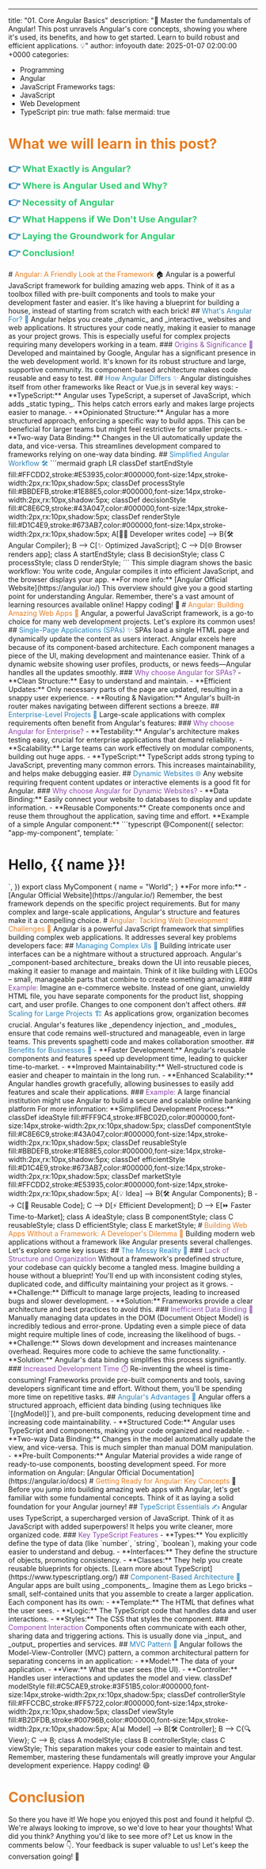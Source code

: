 ---
title: "01. Core Angular Basics"
description: "🚀 Master the fundamentals of Angular! This post unravels Angular's core concepts, showing you where it's used, its benefits, and how to get started.  Learn to build robust and efficient applications. 💡"
author: infoyouth
date: 2025-01-07 02:00:00 +0000
categories:
  - Programming
  - Angular
  - JavaScript Frameworks
tags:
  - JavaScript
  - Web Development
  - TypeScript
pin: true
math: false
mermaid: true

# <span style="color:#e67e22;">What we will learn in this post?</span>
<ul style='list-style-type: none; padding-left: 0;'>
<li><span style='color: #2980b9; font-size: 20px; font-weight: bold;'>👉</span> <span style='color: #2ecc71; font-size: 18px; font-weight: bold;'>What Exactly is Angular?</span></li>
<li><span style='color: #2980b9; font-size: 20px; font-weight: bold;'>👉</span> <span style='color: #2ecc71; font-size: 18px; font-weight: bold;'>Where is Angular Used and Why?</span></li>
<li><span style='color: #2980b9; font-size: 20px; font-weight: bold;'>👉</span> <span style='color: #2ecc71; font-size: 18px; font-weight: bold;'>Necessity of Angular</span></li>
<li><span style='color: #2980b9; font-size: 20px; font-weight: bold;'>👉</span> <span style='color: #2ecc71; font-size: 18px; font-weight: bold;'>What Happens if We Don't Use Angular?</span></li>
<li><span style='color: #2980b9; font-size: 20px; font-weight: bold;'>👉</span> <span style='color: #2ecc71; font-size: 18px; font-weight: bold;'>Laying the Groundwork for Angular</span></li>
<li><span style='color: #2980b9; font-size: 20px; font-weight: bold;'>👉</span> <span style='color: #2ecc71; font-size: 18px; font-weight: bold;'>Conclusion!</span></li>
</ul>
# <span style="color:#e67e22">Angular: A Friendly Look at the Framework</span> 🏠
Angular is a powerful JavaScript framework for building amazing web apps. Think of it as a toolbox filled with pre-built components and tools to make your development faster and easier. It's like having a blueprint for building a house, instead of starting from scratch with each brick!
## <span style="color:#2980b9">What's Angular For? 🤔</span>
Angular helps you create _dynamic_ and _interactive_ websites and web applications. It structures your code neatly, making it easier to manage as your project grows. This is especially useful for complex projects requiring many developers working in a team.
### <span style="color:#8e44ad">Origins & Significance 🌟</span>
Developed and maintained by Google, Angular has a significant presence in the web development world. It's known for its robust structure and large, supportive community. Its component-based architecture makes code reusable and easy to test.
## <span style="color:#2980b9">How Angular Differs ✨</span>
Angular distinguishes itself from other frameworks like React or Vue.js in several key ways:
- **TypeScript:** Angular uses TypeScript, a superset of JavaScript, which adds _static typing_. This helps catch errors early and makes large projects easier to manage.
- **Opinionated Structure:** Angular has a more structured approach, enforcing a specific way to build apps. This can be beneficial for larger teams but might feel restrictive for smaller projects.
- **Two-way Data Binding:** Changes in the UI automatically update the data, and vice-versa. This streamlines development compared to frameworks relying on one-way data binding.
## <span style="color:#2980b9">Simplified Angular Workflow 🛠️</span>
```mermaid
graph LR
    classDef startEndStyle fill:#FFCDD2,stroke:#E53935,color:#000000,font-size:14px,stroke-width:2px,rx:10px,shadow:5px;
    classDef processStyle fill:#BBDEFB,stroke:#1E88E5,color:#000000,font-size:14px,stroke-width:2px,rx:10px,shadow:5px;
    classDef decisionStyle fill:#C8E6C9,stroke:#43A047,color:#000000,font-size:14px,stroke-width:2px,rx:10px,shadow:5px;
    classDef renderStyle fill:#D1C4E9,stroke:#673AB7,color:#000000,font-size:14px,stroke-width:2px,rx:10px,shadow:5px;
    A[👨‍💻 Developer writes code] --> B{🛠️ Angular Compiler};
    B --> C[✨ Optimized JavaScript];
    C --> D[🌐 Browser renders app];
    class A startEndStyle;
    class B decisionStyle;
    class C processStyle;
    class D renderStyle;
```
This simple diagram shows the basic workflow: You write code, Angular compiles it into efficient JavaScript, and the browser displays your app.
**For more info:** [Angular Official Website](https://angular.io/)
This overview should give you a good starting point for understanding Angular. Remember, there's a vast amount of learning resources available online! Happy coding! 🎉
# <span style="color:#e67e22">Angular: Building Amazing Web Apps 🚀</span>
Angular, a powerful JavaScript framework, is a go-to choice for many web development projects. Let's explore its common uses!
## <span style="color:#2980b9">Single-Page Applications (SPAs) ✨</span>
SPAs load a single HTML page and dynamically update the content as users interact. Angular excels here because of its component-based architecture. Each component manages a piece of the UI, making development and maintenance easier. Think of a dynamic website showing user profiles, products, or news feeds—Angular handles all the updates smoothly.
### <span style="color:#8e44ad">Why choose Angular for SPAs?</span>
- **Clean Structure:** Easy to understand and maintain.
- **Efficient Updates:** Only necessary parts of the page are updated, resulting in a snappy user experience.
- **Routing & Navigation:** Angular's built-in router makes navigating between different sections a breeze.
## <span style="color:#2980b9">Enterprise-Level Projects 🏢</span>
Large-scale applications with complex requirements often benefit from Angular's features:
### <span style="color:#8e44ad">Why choose Angular for Enterprise?</span>
- **Testability:** Angular's architecture makes testing easy, crucial for enterprise applications that demand reliability.
- **Scalability:** Large teams can work effectively on modular components, building out huge apps.
- **TypeScript:** TypeScript adds strong typing to JavaScript, preventing many common errors. This increases maintainability, and helps make debugging easier.
## <span style="color:#2980b9">Dynamic Websites 🌐</span>
Any website requiring frequent content updates or interactive elements is a good fit for Angular.
### <span style="color:#8e44ad">Why choose Angular for Dynamic Websites?</span>
- **Data Binding:** Easily connect your website to databases to display and update information.
- **Reusable Components:** Create components once and reuse them throughout the application, saving time and effort.
**Example of a simple Angular component:**
```typescript
@Component({
  selector: "app-my-component",
  template: `<h1>Hello, {{ name }}!</h1>`,
})
export class MyComponent {
  name = "World";
}
**For more info:**
- [Angular Official Website](https://angular.io/)
Remember, the best framework depends on the specific project requirements. But for many complex and large-scale applications, Angular's structure and features make it a compelling choice.
# <span style="color:#e67e22">Angular: Tackling Web Development Challenges 💪</span>
Angular is a powerful JavaScript framework that simplifies building complex web applications. It addresses several key problems developers face:
## <span style="color:#2980b9">Managing Complex UIs 🎨</span>
Building intricate user interfaces can be a nightmare without a structured approach. Angular's _component-based architecture_ breaks down the UI into reusable pieces, making it easier to manage and maintain. Think of it like building with LEGOs – small, manageable parts that combine to create something amazing.
### <span style="color:#8e44ad">Example:</span>
Imagine an e-commerce website. Instead of one giant, unwieldy HTML file, you have separate components for the product list, shopping cart, and user profile. Changes to one component don't affect others.
## <span style="color:#2980b9">Scaling for Large Projects 🏗️</span>
As applications grow, organization becomes crucial. Angular's features like _dependency injection_ and _modules_ ensure that code remains well-structured and manageable, even in large teams. This prevents spaghetti code and makes collaboration smoother.
## <span style="color:#2980b9">Benefits for Businesses 💼</span>
- **Faster Development:** Angular's reusable components and features speed up development time, leading to quicker time-to-market.
- **Improved Maintainability:** Well-structured code is easier and cheaper to maintain in the long run.
- **Enhanced Scalability:** Angular handles growth gracefully, allowing businesses to easily add features and scale their applications.
### <span style="color:#8e44ad">Example:</span> A large financial institution might use Angular to build a secure and scalable online banking platform
For more information:
**Simplified Development Process:**
    classDef ideaStyle fill:#FFF9C4,stroke:#FBC02D,color:#000000,font-size:14px,stroke-width:2px,rx:10px,shadow:5px;
    classDef componentStyle fill:#C8E6C9,stroke:#43A047,color:#000000,font-size:14px,stroke-width:2px,rx:10px,shadow:5px;
    classDef reusableStyle fill:#BBDEFB,stroke:#1E88E5,color:#000000,font-size:14px,stroke-width:2px,rx:10px,shadow:5px;
    classDef efficientStyle fill:#D1C4E9,stroke:#673AB7,color:#000000,font-size:14px,stroke-width:2px,rx:10px,shadow:5px;
    classDef marketStyle fill:#FFCDD2,stroke:#E53935,color:#000000,font-size:14px,stroke-width:2px,rx:10px,shadow:5px;
    A[💡 Idea] --> B{🛠️ Angular Components};
    B --> C[🔄 Reusable Code];
    C --> D[⚡ Efficient Development];
    D --> E[⏩ Faster Time-to-Market];
    class A ideaStyle;
    class B componentStyle;
    class C reusableStyle;
    class D efficientStyle;
    class E marketStyle;
# <span style="color:#e67e22">Building Web Apps Without a Framework: A Developer's Dilemma 🤔</span>
Building modern web applications without a framework like Angular presents several challenges. Let's explore some key issues:
## <span style="color:#2980b9">The Messy Reality 🧹</span>
### <span style="color:#8e44ad">Lack of Structure and Organization</span>
Without a framework's predefined structure, your codebase can quickly become a tangled mess. Imagine building a house without a blueprint! You'll end up with inconsistent coding styles, duplicated code, and difficulty maintaining your project as it grows.
- **Challenge:** Difficult to manage large projects, leading to increased bugs and slower development.
- **Solution:** Frameworks provide a clear architecture and best practices to avoid this.
### <span style="color:#8e44ad">Inefficient Data Binding 🔄</span>
Manually managing data updates in the DOM (Document Object Model) is incredibly tedious and error-prone. Updating even a simple piece of data might require multiple lines of code, increasing the likelihood of bugs.
- **Challenge:** Slows down development and increases maintenance overhead. Requires more code to achieve the same functionality.
- **Solution:** Angular's data binding simplifies this process significantly.
### <span style="color:#8e44ad">Increased Development Time ⏱️</span>
Re-inventing the wheel is time-consuming! Frameworks provide pre-built components and tools, saving developers significant time and effort. Without them, you'll be spending more time on repetitive tasks.
## <span style="color:#2980b9">Angular's Advantages 🌟</span>
Angular offers a structured approach, efficient data binding (using techniques like `[(ngModel)]`), and pre-built components, reducing development time and increasing code maintainability.
- **Structured Code:** Angular uses TypeScript and components, making your code organized and readable.
- **Two-way Data Binding:** Changes in the model automatically update the view, and vice-versa. This is much simpler than manual DOM manipulation.
- **Pre-built Components:** Angular Material provides a wide range of ready-to-use components, boosting development speed.
For more information on Angular: [Angular Official Documentation](https://angular.io/docs)
# <span style="color:#e67e22">Getting Ready for Angular: Key Concepts</span> 🚀
Before you jump into building amazing web apps with Angular, let's get familiar with some fundamental concepts. Think of it as laying a solid foundation for your Angular journey!
## <span style="color:#2980b9">TypeScript Essentials ✍️</span>
Angular uses TypeScript, a supercharged version of JavaScript. Think of it as JavaScript with added superpowers! It helps you write cleaner, more organized code.
### <span style="color:#8e44ad">Key TypeScript Features</span>
- **Types:** You explicitly define the type of data (like `number`, `string`, `boolean`), making your code easier to understand and debug.
- **Interfaces:** They define the structure of objects, promoting consistency.
- **Classes:** They help you create reusable blueprints for objects.
[Learn more about TypeScript](https://www.typescriptlang.org/)
## <span style="color:#2980b9">Component-Based Architecture 🧱</span>
Angular apps are built using _components_. Imagine them as Lego bricks – small, self-contained units that you assemble to create a larger application. Each component has its own:
- **Template:** The HTML that defines what the user sees.
- **Logic:** The TypeScript code that handles data and user interactions.
- **Styles:** The CSS that styles the component.
### <span style="color:#8e44ad">Component Interaction</span>
Components often communicate with each other, sharing data and triggering actions. This is usually done via _input_ and _output_ properties and services.
## <span style="color:#2980b9">MVC Pattern 🔄</span>
Angular follows the Model-View-Controller (MVC) pattern, a common architectural pattern for separating concerns in an application:
- **Model:** The data of your application.
- **View:** What the user sees (the UI).
- **Controller:** Handles user interactions and updates the model and view.
    classDef modelStyle fill:#C5CAE9,stroke:#3F51B5,color:#000000,font-size:14px,stroke-width:2px,rx:10px,shadow:5px;
    classDef controllerStyle fill:#FFCCBC,stroke:#FF5722,color:#000000,font-size:14px,stroke-width:2px,rx:10px,shadow:5px;
    classDef viewStyle fill:#B2DFDB,stroke:#00796B,color:#000000,font-size:14px,stroke-width:2px,rx:10px,shadow:5px;
    A[📊 Model] --> B[🛠️ Controller];
    B --> C{🔍 View};
    C --> B;
    class A modelStyle;
    class B controllerStyle;
    class C viewStyle;
This separation makes your code easier to maintain and test.
Remember, mastering these fundamentals will greatly improve your Angular development experience. Happy coding! 😄
<h1><span style='color:#e67e22'>Conclusion</span></h1>
So there you have it! We hope you enjoyed this post and found it helpful 😊. We're always looking to improve, so we'd love to hear your thoughts! What did you think? Anything you'd like to see more of? Let us know in the comments below 👇. Your feedback is super valuable to us! Let's keep the conversation going! 🎉
